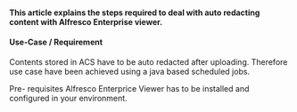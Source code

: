 #### This article explains the steps required to deal with auto redacting content with Alfresco Enterprise viewer. 

#### Use-Case / Requirement
Contents stored in ACS have to be auto redacted after uploading. Therefore use case have been achieved using a java based scheduled jobs.

Pre- requisites
Alfresco Enterprice Viewer has to be installed and configured in your environment.

